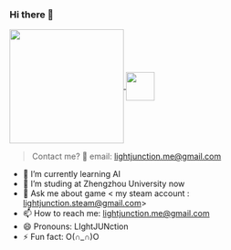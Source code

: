 ### Hi there 👋


<a href="https://github.com/anuraghazra/github-readme-stats">
  <img height=200 align="center" src="https://github-readme-stats.vercel.app/api?username=lightjunction&show_icons=true&theme=merko&card_width=824" />
</a>
<a href="https://github.com/anuraghazra/convoychat">
  <img height=50 align="center" src="https://github-readme-stats.vercel.app/api/top-langs?username=lightjunction&layout=compact&langs_count=8&card_width=4000&show_icons=true&theme=merko" />
</a>

> Contact me? 🙌 email: lightjunction.me@gmail.com


- 🌱 I’m currently learning AI
- 🤔 I’m studing at Zhengzhou University now
- 💬 Ask me about game < my steam account : lightjunction.steam@gmail.com>
- 📫 How to reach me: lightjunction.me@gmail.com
- 😄 Pronouns: LIghtJUNction
- ⚡ Fun fact: O(∩_∩)O
